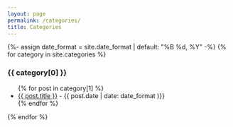 ```yaml
---
layout: page
permalink: /categories/
title: Categories
---
```



{%- assign date_format = site.date_format | default: "%B %d, %Y" -%}
{% for category in site.categories %}
  <h3>{{ category[0] }}</h3>
  <ul>
    {% for post in category[1] %}
      <li><a href="{{ post.url }}">{{ post.title }}</a> - <time datetime="{{ post.date | date_to_xmlschema }}">{{ post.date | date: date_format )}}</time> </li>
    {% endfor %}
  </ul>
{% endfor %}